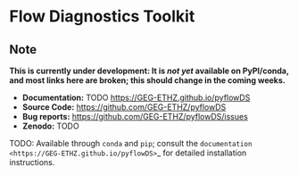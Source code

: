 # Flow Diagnostics Toolkit

## Note

**This is currently under development: It is _not yet_ available on
PyPI/conda, and most links here are broken; this should change in the coming
weeks.**

- **Documentation:** TODO https://GEG-ETHZ.github.io/pyflowDS
- **Source Code:** https://github.com/GEG-ETHZ/pyflowDS
- **Bug reports:** https://github.com/GEG-ETHZ/pyflowDS/issues
- **Zenodo:** TODO

TODO: Available through ``conda`` and ``pip``; consult the `documentation
<https://GEG-ETHZ.github.io/pyflowDS>`_ for detailed installation instructions.
